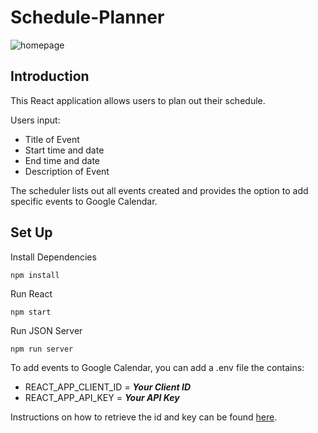 # Schedule-Planner

![homepage](https://user-images.githubusercontent.com/80148678/126001911-223287f2-0536-4200-9596-89a6988af7b7.png)

## Introduction
This React application allows users to plan out their schedule. 

Users input:
* Title of Event
* Start time and date
* End time and date
* Description of Event

The scheduler lists out all events created and provides the option to add specific events to Google Calendar. 

## Set Up

Install Dependencies
```
npm install
```

Run React
```
npm start
```

Run JSON Server
```
npm run server
```
To add events to Google Calendar, you can add a .env file the contains: 
* REACT_APP_CLIENT_ID = **_Your Client ID_**
* REACT_APP_API_KEY = **_Your API Key_**

Instructions on how to retrieve the id and key can be found [here](https://developers.google.com/workspace/guides/getstarted-overview).
